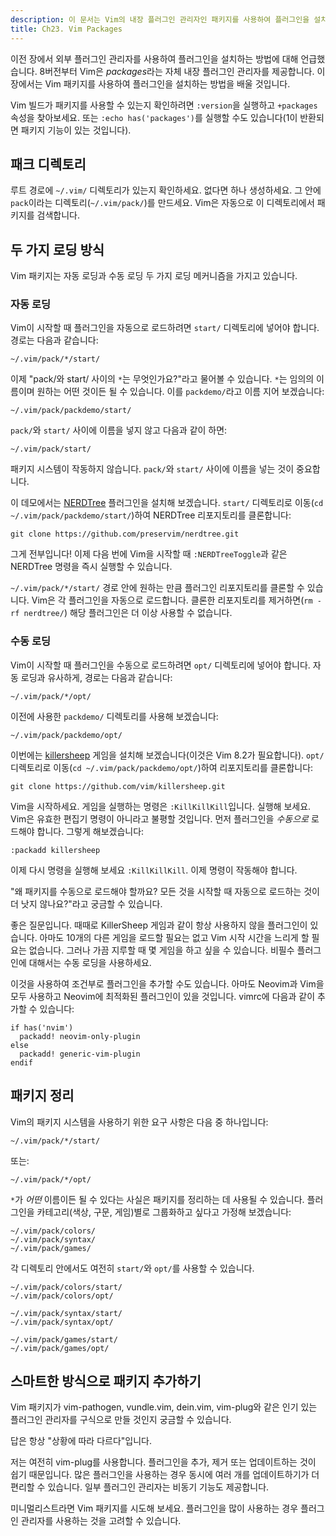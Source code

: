 ```yaml
---
description: 이 문서는 Vim의 내장 플러그인 관리자인 패키지를 사용하여 플러그인을 설치하는 방법에 대해 설명합니다.
title: Ch23. Vim Packages
---
```


이전 장에서 외부 플러그인 관리자를 사용하여 플러그인을 설치하는 방법에 대해 언급했습니다. 8버전부터 Vim은 *packages*라는 자체 내장 플러그인 관리자를 제공합니다. 이 장에서는 Vim 패키지를 사용하여 플러그인을 설치하는 방법을 배울 것입니다.

Vim 빌드가 패키지를 사용할 수 있는지 확인하려면 `:version`을 실행하고 `+packages` 속성을 찾아보세요. 또는 `:echo has('packages')`를 실행할 수도 있습니다(1이 반환되면 패키지 기능이 있는 것입니다).

## 패크 디렉토리

루트 경로에 `~/.vim/` 디렉토리가 있는지 확인하세요. 없다면 하나 생성하세요. 그 안에 `pack`이라는 디렉토리(`~/.vim/pack/`)를 만드세요. Vim은 자동으로 이 디렉토리에서 패키지를 검색합니다.

## 두 가지 로딩 방식

Vim 패키지는 자동 로딩과 수동 로딩 두 가지 로딩 메커니즘을 가지고 있습니다.

### 자동 로딩

Vim이 시작할 때 플러그인을 자동으로 로드하려면 `start/` 디렉토리에 넣어야 합니다. 경로는 다음과 같습니다:

```shell
~/.vim/pack/*/start/
```

이제 "pack/와 start/ 사이의 `*`는 무엇인가요?"라고 물어볼 수 있습니다. `*`는 임의의 이름이며 원하는 어떤 것이든 될 수 있습니다. 이를 `packdemo/`라고 이름 지어 보겠습니다:

```shell
~/.vim/pack/packdemo/start/
```

`pack/`와 `start/` 사이에 이름을 넣지 않고 다음과 같이 하면:

```shell
~/.vim/pack/start/
```

패키지 시스템이 작동하지 않습니다. `pack/`와 `start/` 사이에 이름을 넣는 것이 중요합니다.

이 데모에서는 [NERDTree](https://github.com/preservim/nerdtree) 플러그인을 설치해 보겠습니다. `start/` 디렉토리로 이동(`cd ~/.vim/pack/packdemo/start/`)하여 NERDTree 리포지토리를 클론합니다:

```shell
git clone https://github.com/preservim/nerdtree.git
```

그게 전부입니다! 이제 다음 번에 Vim을 시작할 때 `:NERDTreeToggle`과 같은 NERDTree 명령을 즉시 실행할 수 있습니다.

`~/.vim/pack/*/start/` 경로 안에 원하는 만큼 플러그인 리포지토리를 클론할 수 있습니다. Vim은 각 플러그인을 자동으로 로드합니다. 클론한 리포지토리를 제거하면(`rm -rf nerdtree/`) 해당 플러그인은 더 이상 사용할 수 없습니다.

### 수동 로딩

Vim이 시작할 때 플러그인을 수동으로 로드하려면 `opt/` 디렉토리에 넣어야 합니다. 자동 로딩과 유사하게, 경로는 다음과 같습니다:

```shell
~/.vim/pack/*/opt/
```

이전에 사용한 `packdemo/` 디렉토리를 사용해 보겠습니다:

```shell
~/.vim/pack/packdemo/opt/
```

이번에는 [killersheep](https://github.com/vim/killersheep) 게임을 설치해 보겠습니다(이것은 Vim 8.2가 필요합니다). `opt/` 디렉토리로 이동(`cd ~/.vim/pack/packdemo/opt/`)하여 리포지토리를 클론합니다:

```shell
git clone https://github.com/vim/killersheep.git
```

Vim을 시작하세요. 게임을 실행하는 명령은 `:KillKillKill`입니다. 실행해 보세요. Vim은 유효한 편집기 명령이 아니라고 불평할 것입니다. 먼저 플러그인을 *수동으로* 로드해야 합니다. 그렇게 해보겠습니다:

```shell
:packadd killersheep
```

이제 다시 명령을 실행해 보세요 `:KillKillKill`. 이제 명령이 작동해야 합니다.

"왜 패키지를 수동으로 로드해야 할까요? 모든 것을 시작할 때 자동으로 로드하는 것이 더 낫지 않나요?"라고 궁금할 수 있습니다.

좋은 질문입니다. 때때로 KillerSheep 게임과 같이 항상 사용하지 않을 플러그인이 있습니다. 아마도 10개의 다른 게임을 로드할 필요는 없고 Vim 시작 시간을 느리게 할 필요는 없습니다. 그러나 가끔 지루할 때 몇 게임을 하고 싶을 수 있습니다. 비필수 플러그인에 대해서는 수동 로딩을 사용하세요.

이것을 사용하여 조건부로 플러그인을 추가할 수도 있습니다. 아마도 Neovim과 Vim을 모두 사용하고 Neovim에 최적화된 플러그인이 있을 것입니다. vimrc에 다음과 같이 추가할 수 있습니다:

```shell
if has('nvim')
  packadd! neovim-only-plugin
else
  packadd! generic-vim-plugin
endif
```

## 패키지 정리

Vim의 패키지 시스템을 사용하기 위한 요구 사항은 다음 중 하나입니다:

```shell
~/.vim/pack/*/start/
```

또는:

```shell
~/.vim/pack/*/opt/
```

`*`가 *어떤* 이름이든 될 수 있다는 사실은 패키지를 정리하는 데 사용될 수 있습니다. 플러그인을 카테고리(색상, 구문, 게임)별로 그룹화하고 싶다고 가정해 보겠습니다:

```shell
~/.vim/pack/colors/
~/.vim/pack/syntax/
~/.vim/pack/games/
```

각 디렉토리 안에서도 여전히 `start/`와 `opt/`를 사용할 수 있습니다.

```shell
~/.vim/pack/colors/start/
~/.vim/pack/colors/opt/

~/.vim/pack/syntax/start/
~/.vim/pack/syntax/opt/

~/.vim/pack/games/start/
~/.vim/pack/games/opt/
```

## 스마트한 방식으로 패키지 추가하기

Vim 패키지가 vim-pathogen, vundle.vim, dein.vim, vim-plug와 같은 인기 있는 플러그인 관리자를 구식으로 만들 것인지 궁금할 수 있습니다.

답은 항상 "상황에 따라 다르다"입니다.

저는 여전히 vim-plug를 사용합니다. 플러그인을 추가, 제거 또는 업데이트하는 것이 쉽기 때문입니다. 많은 플러그인을 사용하는 경우 동시에 여러 개를 업데이트하기가 더 편리할 수 있습니다. 일부 플러그인 관리자는 비동기 기능도 제공합니다.

미니멀리스트라면 Vim 패키지를 시도해 보세요. 플러그인을 많이 사용하는 경우 플러그인 관리자를 사용하는 것을 고려할 수 있습니다.